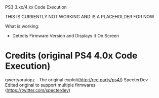 PS3 3.xx/4.xx Code Execution



THIS IS CURRENTLY NOT WORKING AND IS A PLACEHOLDER FOR NOW




What is working:

- Detects Firmware Version and Displays It On Screen



Credits (original PS4 4.0x Code Execution)
==============
qwertyoruiopz - The original exploit(http://rce.party/ps4/)
SpecterDev - Edited original to support multiple firmwares (https://twitter.com/specterdev)